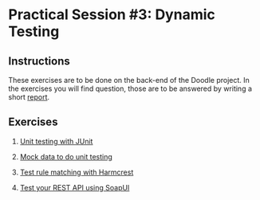 # Practical Session #3: Dynamic Testing

## Instructions

These exercises are to be done on the back-end of the Doodle project. In the exercises you will find question, those are to be answered by writing a short [report](report.md).

## Exercises

1. [Unit testing with JUnit](exercises/jUnit.md)

2. [Mock data to do unit testing](exercises/mockito.md)

3. [Test rule matching with Harmcrest](exercises/harmcrest.md)

4. [Test your REST API using SoapUI](exercises/system.md)